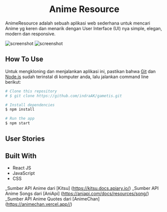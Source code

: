 <h1 align="center">Anime Resource</h1>

AnimeResource adalah sebuah aplikasi web sederhana untuk mencari Anime yg keren dan menarik dengan User Interface (UI) nya simple, elegan, modern dan responsive.

![screenshot](https://ibb.co/jZ8XXWB)
![screenshot](https://ibb.co/9g6PzRY)

## How To Use

Untuk mengkloning dan menjalankan aplikasi ini, pastikan bahwa [Git](https://git-scm.com) dan [Node.js](https://nodejs.org/en/download/) sudah terinstal di komputer anda, lalu jalankan command line berikut:

```bash
# Clone this repository
# $ git clone https://github.com/indraAK/gametis.git

# Install dependencies
$ npm install

# Run the app
$ npm start
```

## User Stories

## Built With

- React JS
- JavaScript
- CSS

\_Sumber API Anime dari [Kitsu] (https://kitsu.docs.apiary.io/)
\_Sumber API Anime Songs dari [AniApi] (https://aniapi.com/docs/resources/song/)
\_Sumber API Anime Quotes dari [AnimeChan] (https://animechan.vercel.app//)
